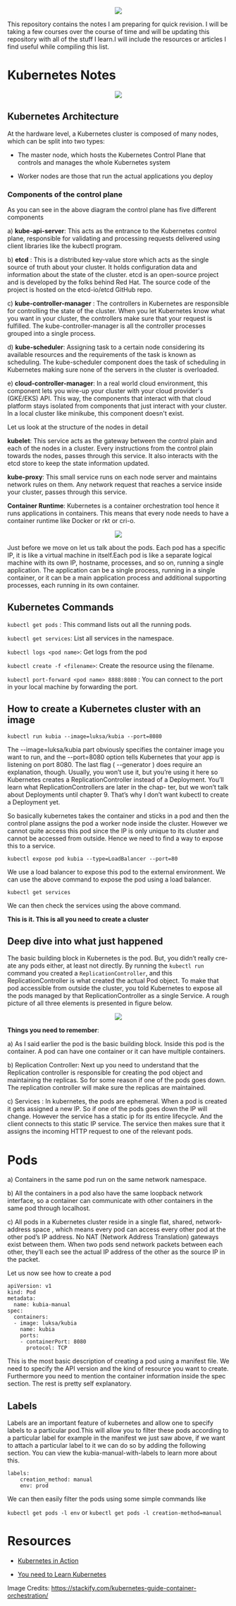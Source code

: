 <p align="center">
  <img src="images/kubernetes-logo.png" />
</p>


This repository contains the notes I am preparing for quick revision. I will be taking a few courses over the course of time and will be updating this repository with all of the stuff I learn.I will include the resources or articles I find useful while compiling this list.

# Kubernetes Notes

<p align="center">
  <img src="images/nodes-cluster-1.png" />
</p>


## Kubernetes Architecture 

At the hardware level, a Kubernetes cluster
is composed of many nodes, which can be split into two types:

 * The master node, which hosts the Kubernetes Control Plane that controls and manages the whole Kubernetes system

*  Worker nodes are those that run the actual applications you deploy

### Components of the control plane 

As you can see in the above diagram the control plane has five different components 

a) **kube-api-server**: This acts as the entrance to the Kubernetes control plane, responsible for validating and processing requests delivered using client libraries like the kubectl program.

b) **etcd** : This is a distributed key-value store which acts as the single source of truth about your cluster. It holds configuration data and information about the state of the cluster. etcd is an open-source project and is developed by the folks behind Red Hat. The source code of the project is hosted on the etcd-io/etcd GitHub repo.


c) **kube-controller-manager** : The controllers in Kubernetes are responsible for controlling the state of the cluster. When you let Kubernetes know what you want in your cluster, the controllers make sure that your request is fulfilled. The kube-controller-manager is all the controller processes grouped into a single process.

d) **kube-scheduler**: Assigning task to a certain node considering its available resources and the requirements of the task is known as scheduling. The kube-scheduler component does the task of scheduling in Kubernetes making sure none of the servers in the cluster is overloaded.

e) **cloud-controller-manager**: In a real world cloud environment, this component lets you wire-up your cluster with your cloud provider's (GKE/EKS) API. This way, the components that interact with that cloud platform stays isolated from components that just interact with your cluster. In a local cluster like minikube, this component doesn't exist.

Let us look at the structure of the nodes in detail

**kubelet**: This service acts as the gateway between the control plain and each of the nodes in a cluster. Every instructions from the control plain towards the nodes, passes through this service. It also interacts with the etcd store to keep the state information updated.

**kube-proxy**: This small service runs on each node server and maintains network rules on them. Any network request that reaches a service inside your cluster, passes through this service.

**Container Runtime**: Kubernetes is a container orchestration tool hence it runs applications in containers. This means that every node needs to have a container runtime like Docker or rkt or cri-o.

<p align="center">
  <img src="images/pods.png" />
</p>


Just before we move on let us talk about the pods. Each pod has a specific IP, it is like a virtual machine in itself.Each pod is like a separate logical machine with its own IP, hostname, processes, and so on,
running a single application. The application can be a single process, running in a
single container, or it can be a main application process and additional supporting
processes, each running in its own container.

## Kubernetes Commands

`kubectl get pods` : This command lists out all the running pods. 

`kubectl get services`: List all services in the namespace.

`kubectl logs <pod name>`: Get logs from the pod

`kubectl create -f <filename>`: Create the resource using the filename.

`kubectl port-forward <pod name> 8888:8080` : You can connect to the port in your local machine by forwarding the port. 

## How to create a Kubernetes cluster with an image

`kubectl run kubia --image=luksa/kubia --port=8080`

The --image=luksa/kubia part obviously specifies the container image you want to
run, and the --port=8080 option tells Kubernetes that your app is listening on port
8080. The last flag ( --generator ) does require an explanation, though. Usually, you
won’t use it, but you’re using it here so Kubernetes creates a ReplicationController
instead of a Deployment. You’ll learn what ReplicationControllers are later in the chap-
ter, but we won’t talk about Deployments until chapter 9. That’s why I don’t want
kubectl to create a Deployment yet.

So basically kubernetes takes the container and sticks in a pod and then the control plane assigns 
the pod a worker node inside the cluster. However we cannot quite access this pod since the IP is only unique
to its cluster and cannot be accessed from outside. Hence we need to find a way to expose this to a service. 

`kubectl expose pod kubia --type=LoadBalancer --port=80`

We use a load balancer to expose this pod to the external environment. We can use the above command to expose the pod using a load balancer.

`kubectl get services`

We can then check the services using the above command.

**This is it. This is all you need to create a cluster**

## Deep dive into what just happened

The basic building block in Kubernetes is the pod. But, you didn’t really cre-
ate any pods either, at least not directly. By running the `kubectl run` command you
created a `ReplicationController`, and this ReplicationController is what created the
actual Pod object. To make that pod accessible from outside the cluster, you told
Kubernetes to expose all the pods managed by that ReplicationController as a single
Service. A rough picture of all three elements is presented in figure below.

<p align="center">
  <img src="images/internal-diagram.png" />
</p>

**Things you need to remember**: 

a) As I said earlier the pod is the basic building block. Inside this pod is the container. A
pod can have one container or it can have multiple containers. 

b) Replication Controller: Next up you need to understand that the Replication controller is responsible for creating the pod object and maintaining the replicas. So for some reason if one of the pods goes down. The replication controller will make sure the replicas are maintained.

c) Services : In kubernetes, the pods are ephemeral. When a pod is created it gets assigned a new IP. So if one of the pods goes down the IP will change. However the service has a static ip for its entire lifecycle. And the client connects to this static IP service. The service then makes sure that it assigns the incoming HTTP request to one of the relevant pods.


# Pods

a) Containers in the same pod run on the same network namespace.

b)  All the containers in a pod also have the same
loopback network interface, so a container can communicate with other containers in the same pod through localhost.

c) All pods in a Kubernetes cluster reside in a single flat, shared, network-address space , which means every pod can access every other pod at the other
pod’s IP address. No NAT (Network Address Translation) gateways exist between them.
When two pods send network packets between each other, they’ll each see the actual
IP address of the other as the source IP in the packet.


Let us now see how to create a pod

```
apiVersion: v1
kind: Pod
metadata:
  name: kubia-manual
spec:
  containers:
  - image: luksa/kubia
    name: kubia 
    ports:
    - containerPort: 8080
      protocol: TCP
```
This is the most basic description of creating a pod using a manifest file. We need to specify the API version and the kind of resource you want to create. Furthermore you need to mention the container information inside the spec section. The rest is pretty self explanatory. 

## Labels

Labels are an important feature of kubernetes and allow one to specify labels to a particular pod.This will allow you to filter these pods according to a particular label for example in the manifest we just saw above, if we want to attach a particular label to it we can do so by adding the following section. You can view the kubia-manual-with-labels to learn more about this. 

```
labels:
    creation_method: manual 
    env: prod
```

We can then easily filter the pods using some simple commands like

`kubectl get pods -l env` or `kubectl get pods -l creation-method=manual`


# Resources

* [Kubernetes in Action](https://github.com/indrabasak/Books/blob/master/Kubernetes%20in%20Action.pdf)

* [You need to Learn Kubernetes](https://www.youtube.com/watch?v=7bA0gTroJjw&ab_channel=NetworkChuck)

Image Credits: https://stackify.com/kubernetes-guide-container-orchestration/
